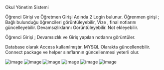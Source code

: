 Okul Yönetim Sistemi

Öğrenci Girişi ve Öğretmen Girişi Adında 2 Login bulunur.
Öğrenmen girişi ; Bağlı bulunduğu öğrencileri görüntüleyebilir, 
Vize , final notlarını güncelleyebilir.
Devamsızlıklarını Görüntüleyebilir.
Not ekleyebilir.

Öğrenci Girişi ; Devamsızlık ve Giriş yapılan notlarını görüntüler.

Database olarak Access kullanılmıştır.
MYSQL Olarakta güncellenebilir.
Connect package ve helper sınıflarının güncellenmesi yeterli olur.

![image](https://github.com/user-attachments/assets/da578a3f-3e83-4a7c-a08d-877175acc887)
![image](https://github.com/user-attachments/assets/88d04af6-e666-43de-a369-0506ebb3cde8)
![image](https://github.com/user-attachments/assets/a15ca530-973d-4382-aed9-577e06deda5f)
![image](https://github.com/user-attachments/assets/a78fad1b-721c-4310-9c65-86450f60fa78)
![image](https://github.com/user-attachments/assets/a0f4e7fc-d5f5-4329-9799-92005731cb59)
![image](https://github.com/user-attachments/assets/1004ff68-76b5-4fd6-8299-bf7c49cae818)


